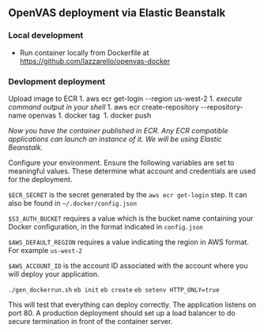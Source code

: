 ## OpenVAS deployment via Elastic Beanstalk

### Local development

* Run container locally from Dockerfile at https://github.com/lazzarello/openvas-docker

### Devlopment deployment

Upload image to ECR
    1. aws ecr get-login --region us-west-2
    1. _execute command output in your shell_
    1. aws ecr create-repository --repository-name openvas
    1. docker tag <image id> <repository uri>
    1. docker push <repository uri>

_Now you have the container published in ECR. Any ECR compatible
applications can launch an instance of it. We will be using Elastic
Beanstalk._

Configure your environment. Ensure the following variables are set to
meaningful values. These determine what account and credentials are used
for the deployment.

`$ECR_SECRET` is the secret generated by the `aws ecr get-login` step.
It can also be found in `~/.docker/config.json`

`$S3_AUTH_BUCKET` requires a value which is the bucket name containing
your Docker configuration, in the format indicated in `config.json`

`$AWS_DEFAULT_REGION` requires a value indicating the region in AWS
format. For example `us-west-2`

`$AWS_ACCOUNT_ID` is the account ID associated with the account where
you will deploy your application. 

`./gen_dockerrun.sh`
`eb init`
`eb create`
`eb setenv HTTP_ONLY=true`

This will test that everything can deploy correctly. The application
listens on port 80. A production deployment should set up a load
balancer to do secure termination in front of the container server.
